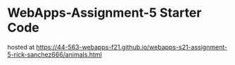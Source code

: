 # WebApps-Assignment-5 Starter Code

hosted at https://44-563-webapps-f21.github.io/webapps-s21-assignment-5-rick-sanchez666/animals.html